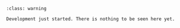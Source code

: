 
```{admonition} Under construction
:class: warning

Development just started. There is nothing to be seen here yet.
```

```{include} ../../Readme.md
```
